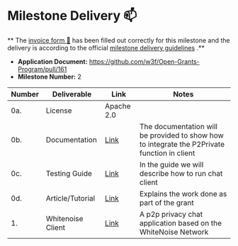 # Milestone Delivery :mailbox:

**
The [invoice form :pencil:](https://docs.google.com/forms/d/e/1FAIpQLSdSqj2vYjvpiIytkjcc40Pwl0Eg76WGUAq5L9e8eFuuOegmLw/viewform)
has been filled out correctly for this milestone and the delivery is according to the
official [milestone delivery guidelines](https://github.com/w3f/General-Grants-Program/blob/master/grants/milestone-deliverables-guidelines.md)
.**

- **Application Document:** https://github.com/w3f/Open-Grants-Program/pull/161
- **Milestone Number:** 2

| Number | Deliverable       | Link                                                                       | Notes                                                                                        |
| ------ | ----------------- | -------------------------------------------------------------------------- | -------------------------------------------------------------------------------------------- |
| 0a.    | License           | Apache 2.0                                                                 |                                                                                              |
| 0b.    | Documentation     | [Link](https://github.com/Evanesco-Labs/WhiteNoise.rs#whitenoise-client)   | The documentation will be provided to show how to integrate the P2Private function in client |
| 0c.    | Testing Guide     | [Link](https://github.com/Evanesco-Labs/WhiteNoise.rs#chat-client-example) | In the guide we will describe how to run chat client                                         |
| 0d.    | Article/Tutorial  | [Link](https://github.com/Evanesco-Labs/WhiteNoise.rs#whitenoise-client)   | Explains the work done as part of the grant                                                  |
| 1.     | Whitenoise Client | [Link](https://github.com/Evanesco-Labs/WhiteNoise.rs#whitenoise-client)   | A p2p privacy chat application based on the WhiteNoise Network                               |
